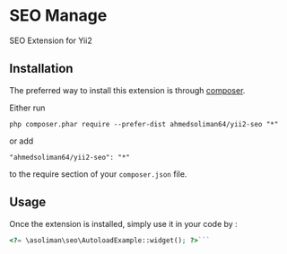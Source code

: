 SEO Manage
==========
SEO Extension for Yii2

Installation
------------

The preferred way to install this extension is through [composer](http://getcomposer.org/download/).

Either run

```
php composer.phar require --prefer-dist ahmedsoliman64/yii2-seo "*"
```

or add

```
"ahmedsoliman64/yii2-seo": "*"
```

to the require section of your `composer.json` file.


Usage
-----

Once the extension is installed, simply use it in your code by  :

```php
<?= \asoliman\seo\AutoloadExample::widget(); ?>```